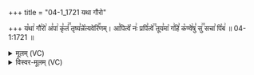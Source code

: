 +++
title = "04-1_1721 यथा गौरो"

+++
य꣡था꣢ गौ꣣रो꣢ अ꣣पा꣢ कृ꣣तं꣢꣫ तृष्य꣣न्ने꣡त्यवेरि꣢꣯णम्। आ꣣पित्वे꣡ नः꣢ प्रपि꣣त्वे꣢꣫ तूय꣣मा꣡ ग꣢हि꣣ क꣡ण्वे꣢षु꣣ सु꣢꣫ सचा꣣ पि꣡ब꣢ ॥ 04-1:1721 ॥

<details><summary>मूलम् (VC)</summary>

य꣡था꣢ गौ꣣रो꣢ अ꣢पा꣣ कृ꣣तं꣢꣫ तृष्य꣣न्ने꣡त्यवेरि꣢꣯णम् । आ꣣पित्वे꣡ नः꣢ प्रपि꣣त्वे꣢꣫ तूय꣣मा꣡ ग꣢हि꣣ क꣡ण्वे꣢षु꣣ सु꣢꣫ सचा꣣ पि꣡ब꣢ ॥१७२१॥
</details>

<details><summary>विस्वर-मूलम् (VC)</summary>

यथा गौरो अपा कृतं तृष्यन्नेत्यवेरिणम् । आपित्वे नः प्रपित्वे तूयमा गहि कण्वेषु सु सचा पिब ॥१७२१॥
</details>